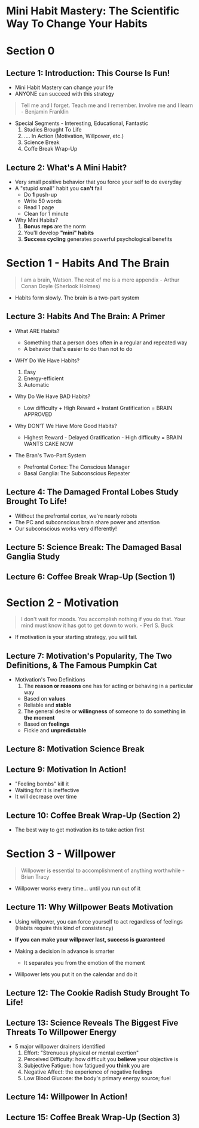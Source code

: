 # Mini Habit Mastery: The Scientific Way To Change Your Habits

# Section 0

## Lecture 1: Introduction: This Course Is Fun!
* Mini Habit Mastery can change your life
* ANYONE can succeed with this strategy

> Tell me and I forget. Teach me and I remember. Involve me and I learn - Benjamin Franklin

* Special Segments - Interesting, Educational, Fantastic
  1. Studies Brought To Life
  2. .... In Action (Motivation, Willpower, etc.)
  3. Science Break
  4. Coffe Break Wrap-Up

## Lecture 2: What's A Mini Habit?
* Very small positive behavior that you force your self to do everyday
* A "stupid small" habit you **can't** fail
  * Do **1** push-up
  * Write 50 words
  * Read 1 page
  * Clean for 1 minute
* Why Mini Habits?
  1. **Bonus reps** are the norm
  2. You'll develop **"mini" habits**
  3. **Success cycling** generates powerful psychological benefits

# Section 1 - Habits And The Brain
> I am a brain, Watson. The rest of me is a mere appendix - Arthur Conan Doyle (Sherlook Holmes)
* Habits form slowly. The brain is a two-part system

## Lecture 3: Habits And The Brain: A Primer
* What ARE Habits?
  * Something that a person does often in a regular and repeated way
  * A behavior that's easier to do than not to do

* WHY Do We Have Habits?
  1. Easy
  2. Energy-efficient
  3. Automatic

* Why Do We Have BAD Habits?
  * Low difficulty + High Reward + Instant Gratification = BRAIN APPROVED

* Why DON'T We Have More Good Habits?
  * Highest Reward - Delayed Gratification - High difficulty = BRAIN WANTS CAKE NOW

* The Bran's Two-Part System
  * Prefrontal Cortex: The Conscious Manager
  * Basal Ganglia: The Subconscious Repeater

## Lecture 4: The Damaged Frontal Lobes Study Brought To Life!
* Without the prefrontal cortex, we're nearly robots
* The PC and subconscious brain share power and attention
* Our subconscious works very differently!

## Lecture 5: Science Break: The Damaged Basal Ganglia Study

## Lecture 6: Coffee Break Wrap-Up (Section 1)

# Section 2 - Motivation
> I don't wait for moods. You accomplish nothing if you do that. Your mind must know it has got to get down to work. - Perl S. Buck
* If motivation is your starting strategy, you will fail.

## Lecture 7: Motivation's Popularity, The Two Definitions, & The Famous Pumpkin Cat
* Motivation's Two Definitions
  1. The **reason or reasons** one has for acting or behaving in a particular way
    * Based on **values**
    * Reliable and **stable**
  2. The general desire or **willingness** of someone to do something **in the moment**
    * Based on **feelings**
    * Fickle and **unpredictable**

## Lecture 8: Motivation Science Break

## Lecture 9: Motivation In Action!
* "Feeling bombs" kill it
* Waiting for it is ineffective
* It will decrease over time

## Lecture 10: Coffee Break Wrap-Up (Section 2)
* The best way to get motivation its to take action first

# Section 3 - Willpower
> Willpower is essential to accomplishment of anything worthwhile - Brian Tracy
* Willpower works every time... until you run out of it

## Lecture 11: Why Willpower Beats Motivation
* Using willpower, you can force yourself to act regardless of feelings (Habits require this kind of consistency)
* **If you can make your willpower last, success is guaranteed**

* Making a decision in advance is smarter
  * It separates you from the emotion of the moment
* Willpower lets you put it on the calendar and do it

## Lecture 12: The Cookie Radish Study Brought To Life!

## Lecture 13: Science Reveals The Biggest Five Threats To Willpower Energy
* 5 major willpower drainers identified
  1. Effort: "Strenuous physical or mental exertion"
  2. Perceived Difficulty: how difficult you **believe** your objective is
  3. Subjective Fatigue: how fatigued you **think** you are
  4. Negative Affect: the experience of negative feelings
  5. Low Blood Glucose: the body's primary energy source; fuel

## Lecture 14: Willpower In Action!

## Lecture 15: Coffee Break Wrap-Up (Section 3)
